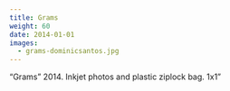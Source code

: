 ```yaml
---
title: Grams
weight: 60
date: 2014-01-01
images:
  - grams-dominicsantos.jpg
---
```

“Grams” 2014. Inkjet photos and plastic ziplock bag. 1x1”

